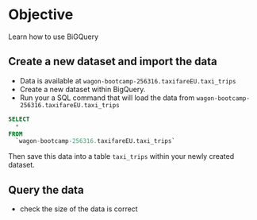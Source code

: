 # Objective

Learn how to use BiGQuery

## Create a new dataset and import the data

- Data is available at `wagon-bootcamp-256316.taxifareEU.taxi_trips`
- Create a new dataset within BigQuery.
- Run your a SQL command that will load the data from `wagon-bootcamp-256316.taxifareEU.taxi_trips` 

```sql
SELECT
  *
FROM
  `wagon-bootcamp-256316.taxifareEU.taxi_trips`
```

Then save this data into a table `taxi_trips` within your newly created dataset.

## Query the data

- check the size of the data is correct

